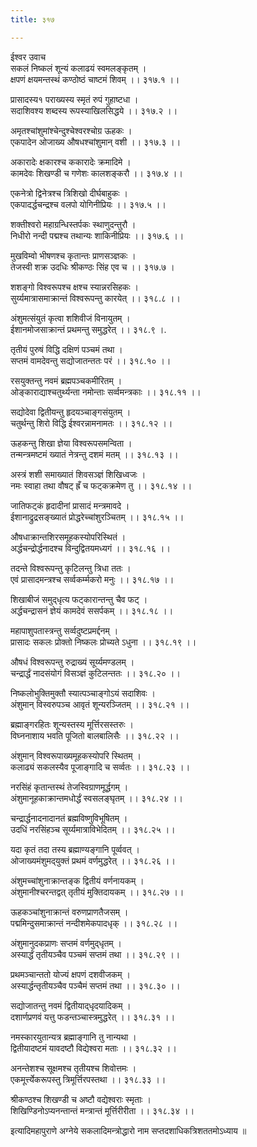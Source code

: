 ```yaml
---
title: ३१७

---
```

ईश्वर उवाच  
सकलं निष्कलं शून्यं कलाढयं स्वमलङ्‌कृतम् ।  
क्षपणं क्षयमन्तस्थं कण्ठोष्ठं चाष्टमं शिवम् ।। ३१७.१ ।।  
  
प्रासादस्य१ पराख्यस्य स्मृतं रुपं गुहाष्टधा ।  
सदाशिवश्य शब्दस्य रूपस्याखिलसिद्धये ।। ३१७.२ ।।  
  
अमृतश्चांशुमांश्चेन्दुश्चेश्वरश्चोग्र ऊहकः ।  
एकपादेन ओजाख्य औषधश्चांशुमान् वशी ।। ३१७.३ ।।  
  
अकारादेः क्षकारश्च ककारादेः क्रमादिमे ।  
कामदेवः शिखण्डी च गणेशः कालशङ्करौ ।। ३१७.४ ।।  
  
एकनेत्रो द्विनेत्रश्च त्रिशिखो दीर्घबाहुकः ।  
एकपादर्द्धचन्द्रश्च वलपो योगिनीप्रियः ।। ३१७.५ ।।  
  
शक्तीश्वरो महाग्रन्धिस्तर्पकः स्थाणुदन्तुरौ ।  
निधीरो नन्दी पद्मश्च तथान्यः शाकिनीप्रियः ।। ३१७.६ ।।  
  
मुखविम्वो भीषणश्च कृतान्तः प्राणसञ्ज्ञकः ।  
तेजस्वी शक्र उदधिः श्रीकण्ठः सिंह एव च ।। ३१७.७ ।  
  
शशङ्गो विश्वरूपश्च क्षश्च स्यान्नरसिहकः ।  
सुर्य्यमात्रासमाक्रान्तं विश्वरूपन्तु कारयेत् ।। ३१८.८ ।।  
  
अंशुमत्संयुतं कृत्वा शशिवीजं विनायुतम् ।  
ईशानमोजसाक्रान्तं प्रथमन्तु समुद्धरेत् ।। ३१८.९ ।.  
  
तृतीयं पुरुषं विद्धि दक्षिणं पञ्चमं तथा ।  
सप्तमं वामदेवन्तु सद्योजातन्ततः परं ।। ३१८.१० ।।  
  
रसयुक्तन्तु नवमं ब्रह्मपञ्चकमीरितम् ।  
ओङ्काराद्याश्चतुर्थ्यन्ता नमोन्ताः सर्व्वमन्त्रकाः ।। ३१८.११ ।।  
  
सद्योदेवा द्वितीयन्तु हृदयञ्चाङ्गसंयुतम् ।  
चतुर्थन्तु शिरो विद्धि ईश्वरन्नामनामतः ।। ३१८.१२ ।।  
  
ऊहकन्तु शिखा ज्ञेया विश्वरूपसमन्विता ।  
तन्मन्त्रमष्टमं ख्यातं नेत्रन्तु दशमं मतम् ।। ३१८.१३ ।।  
  
अस्त्रं शशी समाख्यातं शिवसञ्ज्ञं शिखिध्वजः ।  
नमः स्वाहा तथा वौषट् ह्रँ च फट्‌कक्रमेण तु ।। ३१८.१४ ।।  
  
जातिफट्‌कं हृदादीनां प्रासादं मन्त्रमावदे ।  
ईशानाद्रुद्रसङ्ख्यातं प्रोद्धरेच्चांशुरञ्चितम् ।। ३१८.१५ ।।  
  
औषधाक्रान्तशिरसमूहकस्योपरिस्थितं ।  
अर्द्धचन्द्रोर्द्धनादश्च विन्दुद्वितयमध्यगं ।। ३१८.१६ ।।  
  
तदन्ते विश्वरूपन्तु कृटिलन्तु त्रिधा ततः ।  
एवं प्रासादमन्त्रश्च सर्व्वकर्म्मकरो मनुः ।। ३१८.१७ ।।  
  
शिखाबीजं समुद्‌धृत्य फट्कारान्तन्तु चैव फट् ।  
अर्द्धचन्द्रासनं ज्ञेयं कामदेवं ससर्पकम् ।। ३१८.१८ ।।  
  
महापाशुपतास्त्रन्तु सर्व्वदुष्टप्रमर्द्दनम् ।  
प्रासादः सकलः प्रोक्तो निष्कलः प्रोच्यते ऽधुना ।। ३१८.१९ ।।  
  
औषधं विश्वरूपन्तु रुद्राख्यं सूर्य्यमण्डलम् ।  
चन्द्रार्द्धं नादसंयोगं विसञ्ज्ञं कुटिलन्ततः ।। ३१८.२० ।।  
  
निष्कलोभुक्तिमुक्तौ स्यात्पञ्चाङ्गोऽयं सदाशिवः ।  
अंशुमान् विस्वरुपञ्च आवृतं शून्यरञ्जितम् ।। ३१८.२१ ।।  
  
ब्रह्माङ्गरहितः शून्यस्तस्य मूर्त्तिरसस्तरुः ।  
विघ्ननाशाय भवति पूजितो बालबालिसैः ।। ३१८.२२ ।।  
  
अंशुमान् विश्वरूपाख्यमूहकस्योपरि स्थितम् ।  
कलाढ्यं सकलस्यैव पूजाङ्गादि च सर्व्वतः ।। ३१८.२३ ।।  
  
नरसिंहं कृतान्तस्थं तेजस्विग्राणमूर्द्धगम् ।  
अंशुमानूहकाक्रान्तमधोर्द्धं स्वसलङ्‌घृतम् ।। ३१८.२४ ।।  
  
चन्द्रार्द्धनादनादानतं ब्रह्मविष्णुविभूषितम् ।  
उदधिं नरसिंहञ्च सूर्य्यमात्राविभेदितम् ।। ३१८.२५ ।।  
  
यदा कृतं तदा तस्य ब्रह्माण्यङ्गानि पूर्व्ववत् ।  
ओजाख्यमंशुमद्‌युक्तं प्रथमं वर्णमुद्धरेत् ।। ३१८.२६ ।।  
  
अंशुमच्चांशुनाक्रान्तङ्क द्वितीयं वर्णनायकम् ।  
अंशुमानीश्चरन्तद्वत् तृतीयं मुक्तिदायकम् ।। ३१८.२७ ।।  
  
ऊहकञ्चांशुनाक्रान्तं वरुणप्राणतैजसम् ।  
पद्ममिन्दुसमाक्रान्तं नन्दीशमेकपादधृक् ।। ३१८.२८ ।।  
  
अंशुमानुदकप्राणः सप्तमं वर्णमुद्‌धृतम् ।  
अस्यार्द्धं तृतीयञ्चैव पञ्चमं सप्तमं तथा ।। ३१८.२९ ।।  
  
प्रथमञ्चान्ततो योज्यं क्षपणं दशवीजकम् ।  
अस्यार्द्धन्तृतीयञ्चैव पञ्चैमं सप्तमं तथा ।। ३१८.३० ।।  
  
सद्योजातन्तु नवमं द्वितीयाद्‌धृदयादिकम् ।  
दशार्णप्रणवं यत्तु फडन्तञ्चास्त्रमुद्धरेत् ।। ३१८.३१ ।।  
  
नमस्कारयुतान्यत्र ब्रह्माङ्गानि तु नान्यथा ।  
द्वितीयादष्टमं यावदष्टौ विद्येश्वरा मताः ।। ३१८.३२ ।।  
  
अनन्तेशश्च सूक्षमश्च तृतीयश्च शिवोत्तमः ।  
एकमूर्त्त्येकरूपस्तु त्रिमूर्त्तिरपस्तथा ।। ३१८.३३ ।।  
  
श्रीकण्ठश्च शिखण्डी च अष्टौ वद्येश्वराः स्मृताः ।  
शिखिण्डिनोऽप्यनन्तान्तं मन्त्रान्तं मूर्त्तिरीरीता ।। ३१८.३४ ।।  
  
इत्यादिमहापुराणे अग्नेये सकलादिमन्त्रोद्धारो नाम सप्तदशाधिकत्रिशततमोऽध्याय ॥